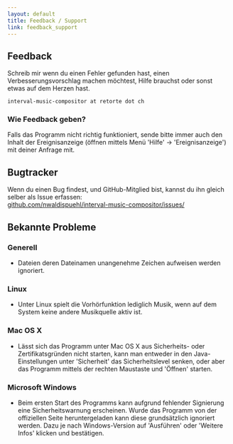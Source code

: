 ```yaml
---
layout: default
title: Feedback / Support
link: feedback_support
---
```



## Feedback

Schreib mir wenn du einen Fehler gefunden hast, einen Verbesserungsvorschlag machen möchtest, Hilfe brauchst oder sonst etwas auf dem Herzen hast.

    interval-music-compositor at retorte dot ch

### Wie Feedback geben?

Falls das Programm nicht richtig funktioniert, sende bitte immer auch den Inhalt der Ereignisanzeige (öffnen mittels Menü 'Hilfe' -> 'Ereignisanzeige') mit deiner Anfrage mit.
 
## Bugtracker
Wenn du einen Bug findest, und GitHub-Mitglied bist, kannst du ihn gleich selber als Issue erfassen: <br/>
[github.com/nwaldispuehl/interval-music-compositor/issues/](https://github.com/nwaldispuehl/interval-music-compositor/issues)

## Bekannte Probleme

### Generell

* Dateien deren Dateinamen unangenehme Zeichen aufweisen werden ignoriert.

### Linux

* Unter Linux spielt die Vorhörfunktion lediglich Musik, wenn auf dem System keine andere Musikquelle aktiv ist.

### Mac OS X

* Lässt sich das Programm unter Mac OS X aus Sicherheits- oder Zertifikatsgründen nicht starten, kann man entweder in den Java-Einstellungen unter 'Sicherheit' das Sicherheitslevel senken, oder aber das Programm mittels der rechten Maustaste und 'Öffnen' starten.

### Microsoft Windows

* Beim ersten Start des Programms kann aufgrund fehlender Signierung eine Sicherheitswarnung erscheinen. Wurde das Programm von der offiziellen Seite heruntergeladen kann diese grundsätzlich ignoriert werden. Dazu je nach Windows-Version auf 'Ausführen' oder 'Weitere Infos' klicken und bestätigen.
